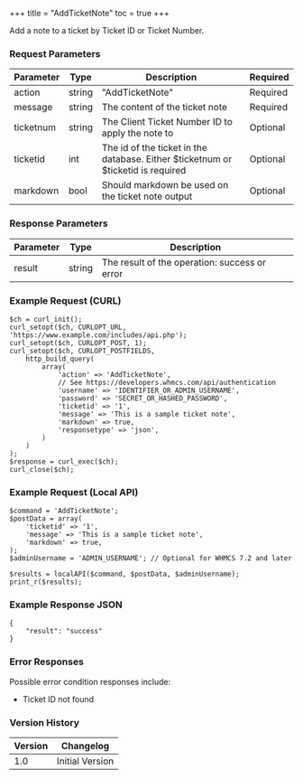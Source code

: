 +++
title = "AddTicketNote"
toc = true
+++

Add a note to a ticket by Ticket ID or Ticket Number.

### Request Parameters

| Parameter | Type | Description | Required |
| --------- | ---- | ----------- | -------- |
| action | string | "AddTicketNote" | Required |
| message | string | The content of the ticket note | Required |
| ticketnum | string | The Client Ticket Number ID to apply the note to | Optional |
| ticketid | int | The id of the ticket in the database. Either $ticketnum or $ticketid is required | Optional |
| markdown | bool | Should markdown be used on the ticket note output | Optional |

### Response Parameters

| Parameter | Type | Description |
| --------- | ---- | ----------- |
| result | string | The result of the operation: success or error |


### Example Request (CURL)

```
$ch = curl_init();
curl_setopt($ch, CURLOPT_URL, 'https://www.example.com/includes/api.php');
curl_setopt($ch, CURLOPT_POST, 1);
curl_setopt($ch, CURLOPT_POSTFIELDS,
    http_build_query(
        array(
            'action' => 'AddTicketNote',
            // See https://developers.whmcs.com/api/authentication
            'username' => 'IDENTIFIER_OR_ADMIN_USERNAME',
            'password' => 'SECRET_OR_HASHED_PASSWORD',
            'ticketid' => '1',
            'message' => 'This is a sample ticket note',
            'markdown' => true,
            'responsetype' => 'json',
        )
    )
);
$response = curl_exec($ch);
curl_close($ch);
```


### Example Request (Local API)

```
$command = 'AddTicketNote';
$postData = array(
    'ticketid' => '1',
    'message' => 'This is a sample ticket note',
    'markdown' => true,
);
$adminUsername = 'ADMIN_USERNAME'; // Optional for WHMCS 7.2 and later

$results = localAPI($command, $postData, $adminUsername);
print_r($results);
```


### Example Response JSON

```
{
    "result": "success"
}
```


### Error Responses

Possible error condition responses include:

* Ticket ID not found


### Version History

| Version | Changelog |
| ------- | --------- |
| 1.0 | Initial Version |
